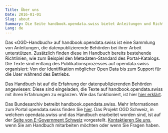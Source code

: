 ```yaml
---
Title: Über uns
Date: 2016-01-01
Slug: about
Summary: Die Seite handbook.opendata.swiss bietet Anleitungen und Richtlinien für die Publikation von Daten auf opendata.swiss. Das Handbuch ist als Wiki konzipiert - opendata.swiss stellt erste Inhalte zur Verfügung, welche die datenpublizierenden Behörden anschliessend mit ihren Erfahrungen ergänzen.
Lang: de
---
```


Das «OGD-Handbuch» auf handbook.opendata.swiss ist eine Sammlung von Anleitungen, die datenpublizierende Behörden bei ihrer Arbeit unterstützen. Zusätzlich finden diese im Handbuch bereits bestehende Richtlinien, wie zum Beispiel den Metadaten-Standard des Portal-Katalogs. Die Texte sind entlang des Publikationsprozesses auf opendata.swiss organisiert: Von der Identifikation möglicher Open Data bis zum Support für die User während des Betriebs.

Das Handbuch ist auf die Erfahrung der datenpublizierenden Behörden angewiesen: Diese sind eingeladen, die Texte auf handbook.opendata.swiss mit ihren Erfahrungen zu ergänzen. Wie das funktioniert, ist hier
[hier erklärt](/de/pages/contribute).

Das Bundesarchiv betreibt handbook.opendata.swiss. Mehr Informationen zum Portal opendata.swiss finden Sie [hier](https://opendata.swiss/de/about/). Das Projekt OGD Schweiz, in welchem opendata.swiss und das Handbuch erarbeitet worden sind, ist auf der [Seite von E-Government Schweiz](https://www.egovernment.ch/de/umsetzung/e-government-schweiz-2008-2015/open-government-data-schweiz/) vorgestellt. [Kontaktieren Sie uns](mailto:opendata@bar.admin.ch), wenn Sie am Handbuch mitarbeiten möchten oder wenn Sie Fragen haben.
